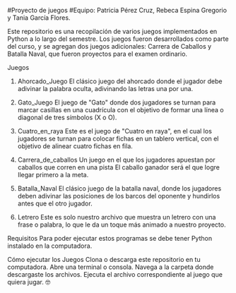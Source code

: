 #Proyecto de juegos
#Equipo: Patricia Pérez Cruz, Rebeca Espina Gregorio y Tania García Flores.

Este repositorio es una recopilación de varios juegos implementados en Python a lo largo del semestre. Los juegos fueron desarrollados como parte del curso, y se agregan dos juegos adicionales: Carrera de Caballos y Batalla Naval, que fueron proyectos para el examen ordinario.

Juegos
1. Ahorcado_Juego
El clásico juego del ahorcado donde el jugador debe adivinar la palabra oculta, adivinando las letras una por una.

2. Gato_Juego
El juego de "Gato" donde dos jugadores se turnan para marcar casillas en una cuadrícula con el objetivo de formar una línea o diagonal de tres símbolos (X o O).

3. Cuatro_en_raya
Este es el juego de "Cuatro en raya", en el cual los jugadores se turnan para colocar fichas en un tablero vertical, con el objetivo de alinear cuatro fichas en fila.

4. Carrera_de_caballos
Un juego en el que los jugadores apuestan por caballos que corren en una pista El caballo ganador será el que logre llegar primero a la meta.

5. Batalla_Naval
El clásico juego de la batalla naval, donde los jugadores deben adivinar las posiciones de los barcos del oponente y hundirlos antes que el otro jugador.

6. Letrero
Este es solo nuestro archivo que muestra un letrero con una frase o palabra, lo que le da un toque más animado a nuestro proyecto.

Requisitos
Para poder ejecutar estos programas se debe tener Python instalado en la computadora.

Cómo ejecutar los Juegos 
Clona o descarga este repositorio en tu computadora. 
Abre una terminal o consola. 
Navega a la carpeta donde descargaste los archivos. 
Ejecuta el archivo correspondiente al juego que quiera jugar. 🤓